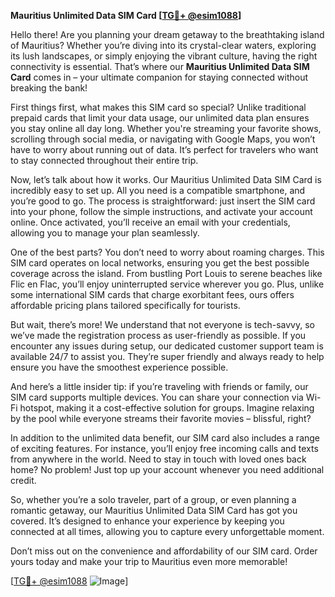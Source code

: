 **Mauritius Unlimited Data SIM Card [[TG💪+ @esim1088](https://t.me/s/esim1088)]**

Hello there! Are you planning your dream getaway to the breathtaking island of Mauritius? Whether you’re diving into its crystal-clear waters, exploring its lush landscapes, or simply enjoying the vibrant culture, having the right connectivity is essential. That’s where our **Mauritius Unlimited Data SIM Card** comes in – your ultimate companion for staying connected without breaking the bank!

First things first, what makes this SIM card so special? Unlike traditional prepaid cards that limit your data usage, our unlimited data plan ensures you stay online all day long. Whether you're streaming your favorite shows, scrolling through social media, or navigating with Google Maps, you won’t have to worry about running out of data. It’s perfect for travelers who want to stay connected throughout their entire trip.

Now, let’s talk about how it works. Our Mauritius Unlimited Data SIM Card is incredibly easy to set up. All you need is a compatible smartphone, and you’re good to go. The process is straightforward: just insert the SIM card into your phone, follow the simple instructions, and activate your account online. Once activated, you’ll receive an email with your credentials, allowing you to manage your plan seamlessly.

One of the best parts? You don’t need to worry about roaming charges. This SIM card operates on local networks, ensuring you get the best possible coverage across the island. From bustling Port Louis to serene beaches like Flic en Flac, you’ll enjoy uninterrupted service wherever you go. Plus, unlike some international SIM cards that charge exorbitant fees, ours offers affordable pricing plans tailored specifically for tourists.

But wait, there’s more! We understand that not everyone is tech-savvy, so we’ve made the registration process as user-friendly as possible. If you encounter any issues during setup, our dedicated customer support team is available 24/7 to assist you. They’re super friendly and always ready to help ensure you have the smoothest experience possible.

And here’s a little insider tip: if you’re traveling with friends or family, our SIM card supports multiple devices. You can share your connection via Wi-Fi hotspot, making it a cost-effective solution for groups. Imagine relaxing by the pool while everyone streams their favorite movies – blissful, right?

In addition to the unlimited data benefit, our SIM card also includes a range of exciting features. For instance, you’ll enjoy free incoming calls and texts from anywhere in the world. Need to stay in touch with loved ones back home? No problem! Just top up your account whenever you need additional credit.

So, whether you’re a solo traveler, part of a group, or even planning a romantic getaway, our Mauritius Unlimited Data SIM Card has got you covered. It’s designed to enhance your experience by keeping you connected at all times, allowing you to capture every unforgettable moment.

Don’t miss out on the convenience and affordability of our SIM card. Order yours today and make your trip to Mauritius even more memorable! 

[[TG💪+ @esim1088](https://t.me/s/esim1088) ![Image](https://i.postimg.cc/Y0z9fWf4/image.png)]